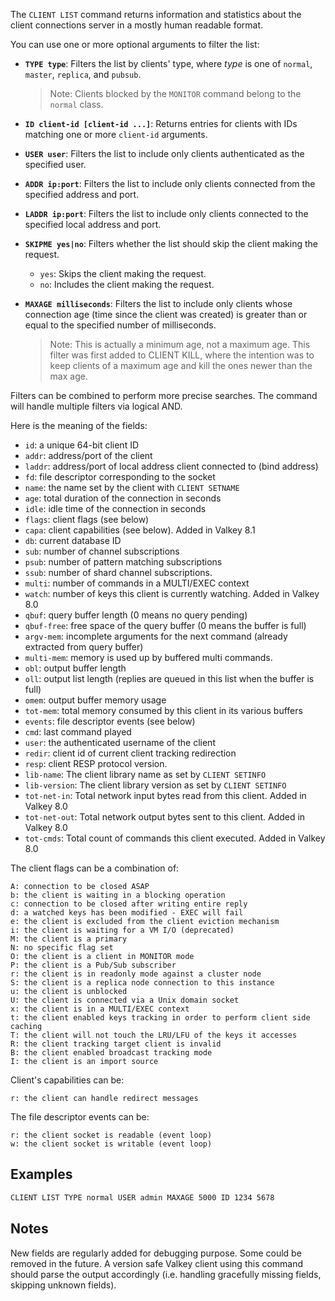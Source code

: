 The `CLIENT LIST` command returns information and statistics about the client
connections server in a mostly human readable format.

You can use one or more optional arguments to filter the list:

- **`TYPE type`**: Filters the list by clients' type, where *type* is one of `normal`, `master`, `replica`, and `pubsub`.
  > Note: Clients blocked by the `MONITOR` command belong to the `normal` class.

- **`ID client-id [client-id ...]`**: Returns entries for clients with IDs matching one or more `client-id` arguments.

- **`USER user`**: Filters the list to include only clients authenticated as the specified user.

- **`ADDR ip:port`**: Filters the list to include only clients connected from the specified address and port.

- **`LADDR ip:port`**: Filters the list to include only clients connected to the specified local address and port.

- **`SKIPME yes|no`**: Filters whether the list should skip the client making the request.
    - `yes`: Skips the client making the request.
    - `no`: Includes the client making the request.

- **`MAXAGE milliseconds`**: Filters the list to include only clients whose connection age (time since the client was created) is greater than or equal to the specified number of milliseconds.
  > Note: This is actually a minimum age, not a maximum age. This filter was first added to CLIENT KILL, where the intention was to keep clients of a maximum age and kill the ones newer than the max age.

Filters can be combined to perform more precise searches. The command will handle multiple filters via logical AND.

Here is the meaning of the fields:

* `id`: a unique 64-bit client ID
* `addr`: address/port of the client
* `laddr`: address/port of local address client connected to (bind address)
* `fd`: file descriptor corresponding to the socket
* `name`: the name set by the client with `CLIENT SETNAME`
* `age`: total duration of the connection in seconds
* `idle`: idle time of the connection in seconds
* `flags`: client flags (see below)
* `capa`: client capabilities (see below). Added in Valkey 8.1
* `db`: current database ID
* `sub`: number of channel subscriptions
* `psub`: number of pattern matching subscriptions
* `ssub`: number of shard channel subscriptions.
* `multi`: number of commands in a MULTI/EXEC context
* `watch`: number of keys this client is currently watching. Added in Valkey 8.0
* `qbuf`: query buffer length (0 means no query pending)
* `qbuf-free`: free space of the query buffer (0 means the buffer is full)
* `argv-mem`: incomplete arguments for the next command (already extracted from query buffer)
* `multi-mem`: memory is used up by buffered multi commands.
* `obl`: output buffer length
* `oll`: output list length (replies are queued in this list when the buffer is full)
* `omem`: output buffer memory usage
* `tot-mem`: total memory consumed by this client in its various buffers
* `events`: file descriptor events (see below)
* `cmd`: last command played
* `user`: the authenticated username of the client
* `redir`: client id of current client tracking redirection
* `resp`: client RESP protocol version.
* `lib-name`: The client library name as set by `CLIENT SETINFO`
* `lib-version`: The client library version as set by `CLIENT SETINFO`
* `tot-net-in`: Total network input bytes read from this client. Added in Valkey 8.0
* `tot-net-out`: Total network output bytes sent to this client. Added in Valkey 8.0
* `tot-cmds`: Total count of commands this client executed. Added in Valkey 8.0

The client flags can be a combination of:

```
A: connection to be closed ASAP
b: the client is waiting in a blocking operation
c: connection to be closed after writing entire reply
d: a watched keys has been modified - EXEC will fail
e: the client is excluded from the client eviction mechanism
i: the client is waiting for a VM I/O (deprecated)
M: the client is a primary
N: no specific flag set
O: the client is a client in MONITOR mode
P: the client is a Pub/Sub subscriber
r: the client is in readonly mode against a cluster node
S: the client is a replica node connection to this instance
u: the client is unblocked
U: the client is connected via a Unix domain socket
x: the client is in a MULTI/EXEC context
t: the client enabled keys tracking in order to perform client side caching
T: the client will not touch the LRU/LFU of the keys it accesses
R: the client tracking target client is invalid
B: the client enabled broadcast tracking mode
I: the client is an import source
```

Client's capabilities can be:

```
r: the client can handle redirect messages
```

The file descriptor events can be:

```
r: the client socket is readable (event loop)
w: the client socket is writable (event loop)
```

## Examples

```bash
CLIENT LIST TYPE normal USER admin MAXAGE 5000 ID 1234 5678
```

## Notes

New fields are regularly added for debugging purpose. Some could be removed
in the future. A version safe Valkey client using this command should parse
the output accordingly (i.e. handling gracefully missing fields, skipping
unknown fields).
